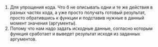1. Для упрощения кода. Что б не описывать одни и те же действия в разных частях кода, а уже просто получать готовый результат, просто обратившись к  функции и подставив нужные в данный момент значения (аргументы).
2. Потому что нам надо задать исходные данные, согласно которым функция сработает и выведет результат исходя из заданных аргументов. 